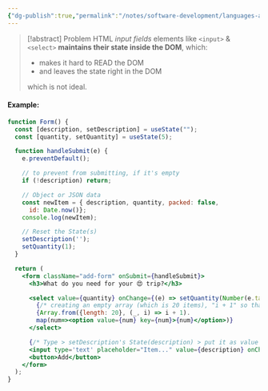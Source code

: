 ```yaml
---
{"dg-publish":true,"permalink":"/notes/software-development/languages-and-frameworks/web-development/front-end/react-js/001-react-fundamentals/005-state/007-controlled-elements/","tags":["programming","ReactJS","javascript","state"],"created":"2025-07-13T15:25:33.882+08:00"}
---
```



> [!abstract] Problem
> HTML _input fields_ elements like `<input>` & `<select>`  __maintains their state inside the DOM__, which:
> - makes it hard to READ the DOM
> - and leaves the state right in the DOM
> 
> which is not ideal.


#### Example:
```jsx
function Form() {
  const [description, setDescription] = useState("");
  const [quantity, setQuantity] = useState(5);

  function handleSubmit(e) {
    e.preventDefault();

    // to prevent from submitting, if it's empty
    if (!description) return;

    // Object or JSON data
    const newItem = { description, quantity, packed: false,
      id: Date.now()};
    console.log(newItem);

    // Reset the State(s)
    setDescription('');
    setQuantity(1);
  }

  return (
	<form className="add-form" onSubmit={handleSubmit}>
      <h3>What do you need for your 😍 trip?</h3>

      <select value={quantity} onChange={(e) => setQuantity(Number(e.target.value))}>
        {/* creating an empty array (which is 20 items), "i + 1" so that it would start at 1 and not 0 */}
        {Array.from({length: 20}, (_, i) => i + 1).
        map(num=><option value={num} key={num}>{num}</option>)}
      </select>

      {/* Type > setDescription's State(description) > put it as value */}
      <input type='text' placeholder="Item..." value={description} onChange={(e) => setDescription(e.target.value)}/>
      <button>Add</button>
    </form>
  );
}
```